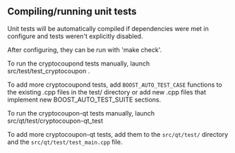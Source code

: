 Compiling/running unit tests
------------------------------------

Unit tests will be automatically compiled if dependencies were met in configure
and tests weren't explicitly disabled.

After configuring, they can be run with 'make check'.

To run the cryptocoupond tests manually, launch src/test/test_cryptocoupon .

To add more cryptocoupond tests, add `BOOST_AUTO_TEST_CASE` functions to the existing
.cpp files in the test/ directory or add new .cpp files that
implement new BOOST_AUTO_TEST_SUITE sections.

To run the cryptocoupon-qt tests manually, launch src/qt/test/cryptocoupon-qt_test

To add more cryptocoupon-qt tests, add them to the `src/qt/test/` directory and
the `src/qt/test/test_main.cpp` file.
